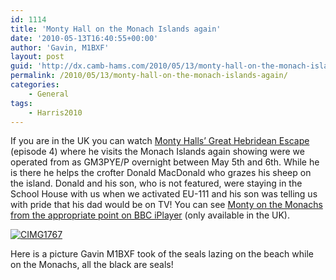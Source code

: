 ```yaml
---
id: 1114
title: 'Monty Hall on the Monach Islands again'
date: '2010-05-13T16:40:55+00:00'
author: 'Gavin, M1BXF'
layout: post
guid: 'http://dx.camb-hams.com/2010/05/13/monty-hall-on-the-monach-islands-again/'
permalink: /2010/05/13/monty-hall-on-the-monach-islands-again/
categories:
    - General
tags:
    - Harris2010
---
```


If you are in the UK you can watch [Monty Halls’ Great Hebridean Escape](http://www.bbc.co.uk/programmes/b00s75z7) (episode 4) where he visits the Monach Islands again showing were we operated from as GM3PYE/P overnight between May 5th and 6th. While he is there he helps the crofter Donald MacDonald who grazes his sheep on the island. Donald and his son, who is not featured, were staying in the School House with us when we activated EU-111 and his son was telling us with pride that his dad would be on TV! You can see [Monty on the Monachs from the appropriate point on BBC iPlayer](http://bbc.co.uk/i/sf1sd/?t=47m05s) (only available in the UK).

[![CIMG1767](http://dx.camb-hams.com/wp-content/uploads/2010/05/CIMG1767_thumb1.jpg "CIMG1767")](http://dx.camb-hams.com/wp-content/uploads/2010/05/CIMG17671.jpg)

Here is a picture Gavin M1BXF took of the seals lazing on the beach while on the Monachs, all the black are seals!